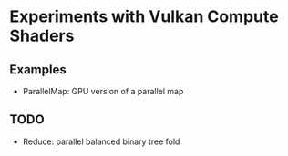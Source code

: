 # Experiments with Vulkan Compute Shaders

## Examples
* ParallelMap: GPU version of a parallel map


## TODO
* Reduce: parallel balanced binary tree fold
